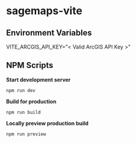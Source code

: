 # sagemaps-vite

## Environment Variables

VITE_ARCGIS_API_KEY="< Valid ArcGIS API Key >"

## NPM Scripts

**Start development server**

```
npm run dev
```

**Build for production**

```
npm run build
```

**Locally preview production build**

```
npm run preview
```
